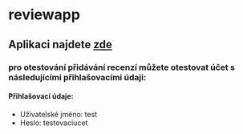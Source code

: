 # reviewapp

## Aplikaci najdete [zde](https://mariand.eu.pythonanywhere.com/)

### pro otestování přidávání recenzí můžete otestovat účet s následujícími přihlašovacími údaji: 

#### Přihlašovací údaje:
- Uživatelské jméno: test
- Heslo: testovaciucet